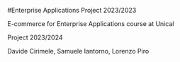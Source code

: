 #Enterprise Applications Project 2023/2023

E-commerce for Enterprise Applications course at Unical

Project 2023/2024

Davide Cirimele, Samuele Iantorno, Lorenzo Piro